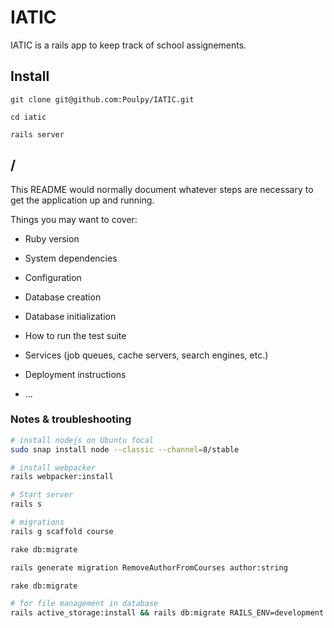 # IATIC

IATIC is a rails app to keep track of school assignements.

## Install

```
git clone git@github.com:Poulpy/IATIC.git

cd iatic

rails server
```


## /

This README would normally document whatever steps are necessary to get the
application up and running.

Things you may want to cover:

* Ruby version

* System dependencies

* Configuration

* Database creation

* Database initialization

* How to run the test suite

* Services (job queues, cache servers, search engines, etc.)

* Deployment instructions

* ...


### Notes & troubleshooting

```bash
# install nodejs on Ubuntu focal
sudo snap install node --classic --channel=8/stable

# install webpacker
rails webpacker:install

# Start server
rails s

# migrations
rails g scaffold course

rake db:migrate

rails generate migration RemoveAuthorFromCourses author:string

rake db:migrate

# for file management in database
rails active_storage:install && rails db:migrate RAILS_ENV=development 
```
